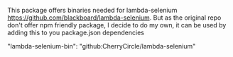 This package offers binaries needed for lambda-selenium https://github.com/blackboard/lambda-selenium.
But as the original repo don't offer npm friendly package, I decide to do my own, it can be used by adding this to you package.json dependencies

"lambda-selenium-bin": "github:CherryCircle/lambda-selenium"
